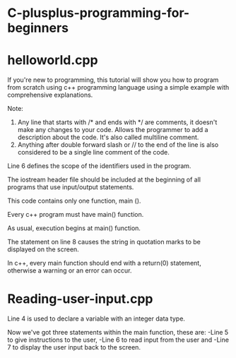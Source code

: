# C-plusplus-programming-for-beginners

**helloworld.cpp**
================================================================
If you're new to programming, this tutorial will show you how to program from scratch using c++ programming language using a simple example with comprehensive explanations.

Note:
1. Any line that starts with /* and ends with */ are comments, it doesn't make any changes to your code. Allows the programmer to add a description about the code. It's also called multiline comment. 
2. Anything after double forward slash or // to the end of the line is also considered to be  a single line comment of the code.

Line 6 defines the scope of the identifiers used in the program.

The iostream header file should be included at the beginning of all programs that use input/output statements.

This code contains only one function, main ().

Every c++ program must have main() function.

As usual, execution begins at main() function.

The statement on line 8 causes the string in quotation marks to be displayed on the screen.

In c++, every main function should end with a return(0) statement, otherwise a warning or an error can occur.

**Reading-user-input.cpp**
================================================================================================================================================================================
Line 4 is used to declare a variable with an integer data type.

Now we've got three statements within the main function, these are:
-Line 5 to give instructions to the user,
-Line 6 to read input from the user and
-Line 7 to display the user input back to the screen.



